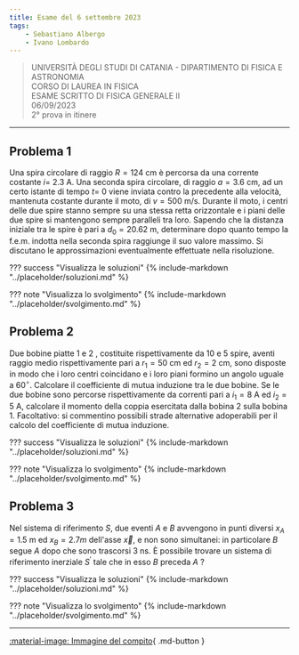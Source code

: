 ```yaml
---
title: Esame del 6 settembre 2023
tags:
    - Sebastiano Albergo
    - Ivano Lombardo
---
```


>UNIVERSITÀ DEGLI STUDI DI CATANIA - DIPARTIMENTO DI FISICA E ASTRONOMIA<br>
CORSO DI LAUREA IN FISICA<br>
ESAME SCRITTO DI FISICA GENERALE II<br>
06/09/2023<br>
2° prova in itinere
---

## Problema 1
Una spira circolare di raggio $R=124 \mathrm{~cm}$ è percorsa da una corrente costante $i=$ $2.3 \mathrm{~A}$. Una seconda spira circolare, di raggio $a=3.6 \mathrm{~cm}$, ad un certo istante di tempo $t=$ 0 viene inviata contro la precedente alla velocità, mantenuta costante durante il moto, di $v=500 \mathrm{~m} / \mathrm{s}$. Durante il moto, i centri delle due spire stanno sempre su una stessa retta orizzontale e i piani delle due spire si mantengono sempre paralleli tra loro. Sapendo che la distanza iniziale tra le spire è pari a $d_{0}=20.62 \mathrm{~m}$, determinare dopo quanto tempo la f.e.m. indotta nella seconda spira raggiunge il suo valore massimo. $\mathrm{Si}$ discutano le approssimazioni eventualmente effettuate nella risoluzione.

??? success "Visualizza le soluzioni"
    {% include-markdown "../placeholder/soluzioni.md" %}

??? note "Visualizza lo svolgimento"
    {% include-markdown "../placeholder/svolgimento.md" %}

## Problema 2
Due bobine piatte 1 e 2 , costituite rispettivamente da 10 e 5 spire, aventi raggio medio rispettivamente pari a $r_{1}=50 \mathrm{~cm}$ ed $r_{2}=2 \mathrm{~cm}$, sono disposte in modo che i loro centri coincidano e i loro piani formino un angolo uguale a $60^{\circ}$. Calcolare il coefficiente di mutua induzione tra le due bobine. Se le due bobine sono percorse rispettivamente da correnti pari a $i_{1}=8 \mathrm{~A}$ ed $i_{2}=5 \mathrm{~A}$, calcolare il momento della coppia esercitata dalla bobina 2 sulla bobina 1. Facoltativo: si commentino possibili strade alternative adoperabili per il calcolo del coefficiente di mutua induzione.

??? success "Visualizza le soluzioni"
    {% include-markdown "../placeholder/soluzioni.md" %}

??? note "Visualizza lo svolgimento"
    {% include-markdown "../placeholder/svolgimento.md" %}

## Problema 3
Nel sistema di riferimento $S$, due eventi $A$ e $B$ avvengono in punti diversi $x_{A}=1.5 \mathrm{~m}$ ed $x_{B}=2.7 m$ dell'asse $\vec{x}$, e non sono simultanei: in particolare $B$ segue $A$ dopo che sono trascorsi $3 \mathrm{~ns}$. È possibile trovare un sistema di riferimento inerziale $S^{\prime}$ tale
che in esso $B$ preceda $A$ ?

??? success "Visualizza le soluzioni"
    {% include-markdown "../placeholder/soluzioni.md" %}

??? note "Visualizza lo svolgimento"
    {% include-markdown "../placeholder/svolgimento.md" %}

---

[:material-image: Immagine del compito](images/2023-09-06-itinere.jpg){ .md-button }
